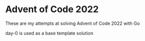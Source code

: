 # Advent of Code 2022

These are my attempts at solving Advent of Code 2022 with Go

day-0 is used as a base template solution